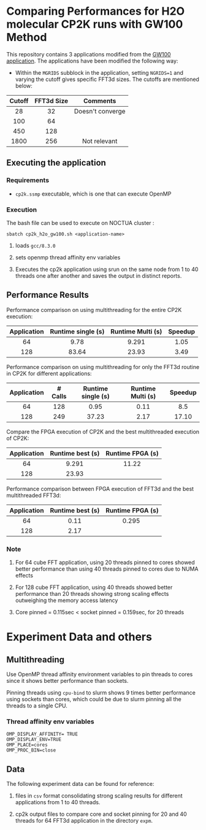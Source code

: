 # Comparing Performances for H2O molecular CP2K runs with GW100 Method

This repository contains 3 applications modified from the [GW100 application](https://www.cp2k.org/exercises:2017_uzh_cp2k-tutorial:gw).
The applications have been modified the following way:

- Within the `MGRIDS` subblock in the application, setting `NGRIDS=1` and varying 
the cutoff gives specific FFT3d sizes. The cutoffs are mentioned below:

| Cutoff | FFT3d Size |    Comments      |
|:------:|:----------:|:----------------:|
|   28   |     32     | Doesn't converge |
|   100  |     64     |                  |
|   450  |     128    |                  |
|  1800  |     256    |   Not relevant   |


## Executing the application
### Requirements

- `cp2k.ssmp` executable, which is one that can execute OpenMP 

### Execution

The bash file can be used to execute on NOCTUA cluster :

`sbatch cp2k_h2o_gw100.sh <application-name>`

1. loads `gcc/8.3.0`

2. sets openmp thread affinity env variables

3. Executes the cp2k application using srun on the same node from 1 to 40 threads 
    one after another and saves the output in distinct reports.

## Performance Results

Performance comparison on using multithreading for the entire CP2K execution:

| Application| Runtime single (s) | Runtime Multi (s) | Speedup  |
|:----------:|:------------------:|:-----------------:|:--------:|
|     64     |     9.78           |    9.291          |    1.05  |
|     128    |    83.64           |    23.93          |    3.49  |

Performance comparison on using multithreading for only the FFT3d routine in 
CP2K for different applications:

| Application| # Calls | Runtime single (s) | Runtime Multi (s) | Speedup  |
|:----------:|:-------:|:------------------:|:-----------------:|:--------:|
|     64     |    128  |     0.95           |       0.11        |    8.5   |
|     128    |    249  |     37.23          |       2.17        |   17.10  |

Compare the FPGA execution of CP2K and the best multithreaded execution of CP2K:

| Application| Runtime best (s) | Runtime FPGA (s) |
|:----------:|:----------------:|:----------------:|
|     64     |     9.291        |    11.22         |
|     128    |     23.93        |                  |

Performance comparison between FPGA execution of FFT3d and the best multithreaded 
FFT3d:

| Application| Runtime best (s) | Runtime FPGA (s) |
|:----------:|:----------------:|:----------------:|
|     64     |     0.11         |      0.295       |
|     128    |     2.17         |                  |


### Note

1. For 64 cube FFT application, using 20 threads pinned to cores showed better
  performance than using 40 threads pinned to cores due to NUMA effects

2. For 128 cube FFT application, using 40 threads showed better performance than
  20 threads showing strong scaling effects outweighing the memory access
  latency
  
3. Core pinned = 0.115sec < socket pinned = 0.159sec, for 20 threads

# Experiment Data and others

## Multithreading

Use OpenMP thread affinity environment variables to pin threads to cores since 
it shows better performance than sockets. 

Pinning threads using `cpu-bind` to slurm shows 9 times better performance using
sockets than cores, which could be due to slurm pinning all the threads to a single CPU. 

### Thread affinity env variables

```
OMP_DISPLAY_AFFINITY= TRUE
OMP_DISPLAY_ENV=TRUE
OMP_PLACE=cores
OMP_PROC_BIN=close
```

## Data

The following experiment data can be found for reference:

1. files in `csv` format consolidating strong scaling results for different
   applications from 1 to 40 threads.

2. cp2k output files to compare core and socket pinning for 20 and 40 threads
   for 64 FFT3d application in the directory `expm`.

